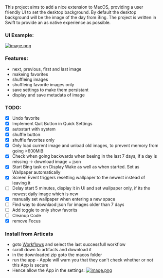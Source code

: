 This project aims to add a nice extension to MacOS, providing a user friendly UI to set the desktop background.
By default the desktop background will be the image of the day from Bing. The project is written in Swift to provide an as native experience as possible.

### UI Example:
[![image.png](https://i.postimg.cc/yxzsTBRW/image.png)](https://postimg.cc/47wDJDBT)

### Features:
- next, previous, first and last image
- makeing favorites
- shuffleing images
- shuffleing favorite images only
- save settings to make them persistant
- display and save metadata of image
  
### TODO:
- [x] Undo favorite
- [x] Implement Quit Button in Quick Settings
- [x] autostart with system
- [x] shuffle button
- [x] shuffle favorites only
- [x] Only load current image and unload old images, to prevent memory from going >600MiB
- [x] Check when going backwards when beeing in the last 7 days, if a day is missing -> download image + json
- [x] Start Bing task on Display Wake as well as when started. Set as Wallpaper automatically
- [x] Screen Event triggers resetting wallpaper to the newest instead of leaving it
- [ ] Delay start 5 minutes, display it in UI and set wallpaper only, if its the newest daily image which is new
- [x] manually set wallpaper when entering a new space
- [ ] Find way to downlaod json for images older than 7 days
- [ ] Add toggle to only show favorits
- [ ] Cleanup Code
- [x] remove Focus

### Install from Articats
- goto [Workflows](https://github.com/KuramaSyu/DailyPic/actions) and select the last successfull workflow
- scroll down to artifacts and download it
- in the downloaded zip goto the macos folder
- run the app - Apple will warn you that they can't check whether or not this App is secure
- Hence allow the App in the settings:
[![image.png](https://i.postimg.cc/15LvKRLX/image.png)](https://postimg.cc/kBvNJCMP)
